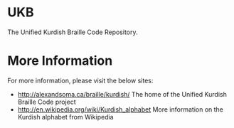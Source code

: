 UKB
===

The Unified Kurdish Braille Code Repository.

More Information
========

For more information, please visit the below sites:

- http://alexandsoma.ca/braille/kurdish/ The home of the Unified Kurdish Braille Code project
- http://en.wikipedia.org/wiki/Kurdish_alphabet More information on the Kurdish alphabet from Wikipedia


